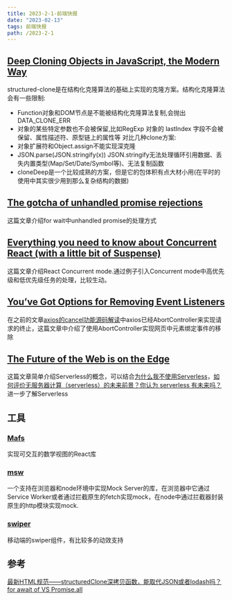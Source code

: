 ```yaml
---
title: 2023-2-1-前端快报
date: "2023-02-13"  
tags: 前端快报
path: /2023-2-1
---
```



## [Deep Cloning Objects in JavaScript, the Modern Way](https://www.builder.io/blog/structured-clone)  
structured-clone是在结构化克隆算法的基础上实现的克隆方案。结构化克隆算法会有一些限制:
* Function对象和DOM节点是不能被结构化克隆算法复制,会抛出DATA_CLONE_ERR
* 对象的某些特定参数也不会被保留,比如RegExp 对象的 lastIndex 字段不会被保留、属性描述符、原型链上的属性等
对比几种clone方案:
* 对象扩展符和Object.assign不能实现深克隆
* JSON.parse(JSON.stringify(x))  JSON.stringify无法处理循环引用数据、丢失内置类型(Map/Set/Date/Symbol等)、无法复制函数
* cloneDeep是一个比较成熟的方案，但是它的包体积有点大材小用(在平时的使用中其实很少用到那么复杂结构的数据)

## [The gotcha of unhandled promise rejections](https://jakearchibald.com/2023/unhandled-rejections/#unhandled-rejections-are-problematic)  
这篇文章介绍for wait中unhandled promise的处理方式

## [Everything you need to know about Concurrent React (with a little bit of Suspense)](https://blog.codeminer42.com/everything-you-need-to-know-about-concurrent-react-with-a-little-bit-of-suspense/)
这篇文章介绍React Concurrent mode.通过例子引入Concurrent mode中高优先级和低优先级任务的处理，比较生动。

## [You’ve Got Options for Removing Event Listeners](https://www.macarthur.me/posts/options-for-removing-event-listeners)  
在之前的文章[axios的cancel功能源码解读](https://icantunderstand.github.io/blog/axios-cancel)中axios已经AbortController来实现请求的终止，这篇文章中介绍了使用AbortController实现网页中元素绑定事件的移除

## [The Future of the Web is on the Edge](https://deno.com/blog/the-future-of-web-is-on-the-edge)
这篇文章简单介绍Serverless的概念，可以结合[为什么我不使用Serverless](https://juejin.cn/post/6996271746898722830)，[如何评价无服务器计算（serverless）的未来前景？你认为 serverless 有未来吗？](https://www.zhihu.com/question/506704568)进一步了解Serverless

## 工具

### [Mafs](https://mafs.dev/)
实现可交互的数学视图的React库

### [msw](https://github.com/mswjs/msw)
一个支持在浏览器和node环境中实现Mock Server的库，在浏览器中它通过Service Worker或者通过拦截原生的fetch实现mock，在node中通过拦截器封装原生的http模块实现mock.

### [swiper](https://github.com/nolimits4web/swiper) 
移动端的swiper组件，有比较多的动效支持

## 参考

[最新HTML规范——structuredClone深拷贝函数，能取代JSON或者lodash吗？](https://juejin.cn/post/7044934738431180830)
[for await of VS Promise.all](https://stackoverflow.com/questions/59694309/for-await-of-vs-promise-all)


